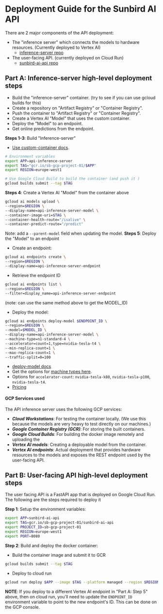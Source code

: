 # Deployment Guide for the Sunbird AI API
There are 2 major components of the API deployment:
- The "inference server" which connects the models to hardware resources. (Currently deployed to Vertex AI)
  - [inference-server repo](https://github.com/SunbirdAI/api-inference-server)
- The user-facing API. (currently deployed on Cloud Run)
  - [sunbird-ai-api repo](https://github.com/SunbirdAI/sunbird-ai-api)

## Part A: Inference-server high-level deployment steps
- Build the "inference-server" container. (try to see if you can use gcloud builds for this)
- Create a repository on "Artifact Registry" or "Container Registry". 
- Push the container to "Artifact Registry" or "Container Registry".
- Create a Vertex AI "Model" that uses the custom container.
- Deploy the "Model" to an endpoint.
- Get online predictions from the endpoint.

**Steps 1-3**: Build "Inference-server"
- [Use custom-container docs](https://cloud.google.com/vertex-ai/docs/predictions/use-custom-container).
```bash
# Environment variables
export APP=api-inference-server
export TAG="gcr.io/sb-gcp-project-01/$APP"
export REGION=europe-west1

# Use Google Cloud Build to build the container (and push it )
gcloud builds submit --tag $TAG
```
**Steps 4**: Create a Vertex AI "Model" from the container above
```bash
gcloud ai models upload \
--region=$REGION \
--display-name=api-inference-server-model \
--container-image-uri=$TAG \
--container-health-route="/isalive" \
--container-predict-route="/predict"
```
Note: add a `--parent-model` field when updating the model.
**Steps 5**: Deploy the "Model" to an endpoint
- Create an endpoint:
```bash
gcloud ai endpoints create \
--region=$REGION \
--display-name=api-inference-server-endpoint
```
- Retrieve the endpoint ID
```bash
gcloud ai endpoints list \
--region=$REGION \
--filter=display_name=api-inference-server-endpoint
```
(note: can use the same method above to get the MODEL_ID)
- Deploy the model:
```bash
gcloud ai endpoints deploy-model $ENDPOINT_ID \
--region=$REGION \
--model=$MODEL_ID \
--display-name=api-inference-server-model \
--machine-type=n1-standard-4 \
--accelerator=count=1,type=nvidia-tesla-t4 \
--min-replica-count=1 \
--max-replica-count=1 \
--traffic-split=0=100
```
- [deploy-model docs ](https://cloud.google.com/sdk/gcloud/reference/ai/endpoints/deploy-model)
- Get the options for [machine types here](https://cloud.google.com/vertex-ai/docs/predictions/configure-compute).
- Options for `accelerator-count`: `nvidia-tesla-k80`,  `nvidia-tesla-p100`, `nvidia-tesla-t4`.
- [Pricing](https://cloud.google.com/vertex-ai/pricing#custom-trained_models)


#### GCP Services used
The API inference server uses the following GCP services:
- **_Cloud Workstations_**: For testing the container locally. (We use this because the models are very heavy to test directly on our machines.)
- **_Google Container Registry (GCR)_**: For storing the built containers.
- **_Google Cloud Builds_**: For building the docker image remotely and uploading the 
- **_Vertex AI models_**: Creating a deployable model from the container.
- **_Vertex AI endpoints_**: Actual deployment that provides hardware resources to the models and exposes the REST endpoint used by the user-facing API.

## Part B: User-facing API high-level deployment steps
The user facing API is a FastAPI app that is deployed on Google Cloud Run. The following are the steps required to deploy it

**Step 1**: Setup the environment variables:
```bash
export APP=sunbird-ai-api
export TAG=gcr.io/sb-gcp-project-01/sunbird-ai-api
export PROJECT_ID=sb-gcp-project-01
export REGION=europe-west1
export PORT=8080
```

**Step 2**: Build and deploy the docker container:
- Build the container image and submit it to GCR
```bash
gcloud builds submit --tag $TAG
```

- Deploy to cloud run
```bash
gcloud run deploy $APP --image $TAG --platform managed --region $REGION --allow-unauthenticated
```

**NOTE**:
If you deploy to a different Vertex AI endpoint in "Part A: Step 5" above, then on cloud run, you'll need to update the `ENDPOINT_ID` environment variable to point to the new endpoint's ID.
This can be done on the GCP console.
